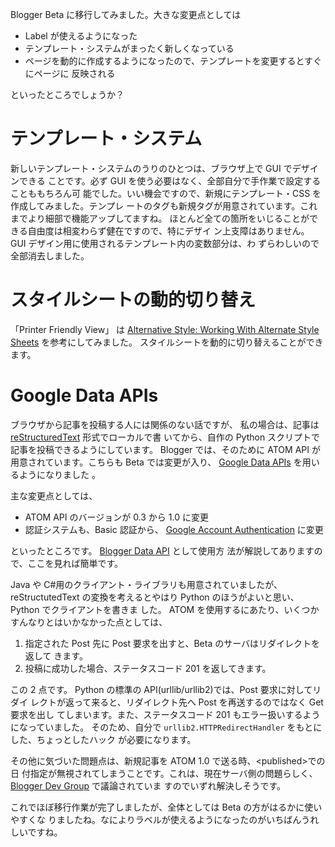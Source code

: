 <!--
title: Blogger Beta に移行
date: 2006-10-30
-->

Blogger Beta に移行してみました。大きな変更点としては

- Label が使えるようになった
- テンプレート・システムがまったく新しくなっている
- ページを動的に作成するようになったので、テンプレートを変更するとすぐにページに
  反映される

といったところでしょうか？

# テンプレート・システム

新しいテンプレート・システムのうりのひとつは、ブラウザ上で GUI でデザインできる
ことです。必ず GUI を使う必要はなく、全部自分で手作業で設定することももちろん可
能でした。いい機会ですので、新規にテンプレート・CSS を作成してみました。テンプレ
ートのタグも新規タグが用意されています。これまでより細部で機能アップしてますね。
ほとんど全ての箇所をいじることができる自由度は相変わらず健在ですので、特にデザイ
ン上支障はありません。 GUI デザイン用に使用されるテンプレート内の変数部分は、わ
ずらわしいので全部消去しました。

# スタイルシートの動的切り替え

「Printer Friendly View」 は
[Alternative Style: Working With Alternate Style Sheets](http://alistapart.com/stories/alternate/)
を参考にしてみました。 スタイルシートを動的に切り替えることができます。

# Google Data APIs

ブラウザから記事を投稿する人には関係のない話ですが、 私の場合は、記事は
[reStructuredText](http://docutils.sourceforge.net/rst.html) 形式でローカルで書
いてから、自作の Python スクリプトで記事を投稿できるようにしています。 Blogger
では、そのために ATOM API が用意されています。こちらも Beta では変更が入り、
[Google Data APIs](http://code.google.com/apis/gdata/) を用いるようになりました
。

主な変更点としては、

- ATOM API のバージョンが 0.3 から 1.0 に変更
- 認証システムも、Basic 認証から、
  [Google Account Authentication](http://code.google.com/apis/accounts/Authentication.html)
  に変更

といったところです。
[Blogger Data API](http://code.google.com/apis/gdata/blogger.html) として使用方
法が解説してありますので、ここを見れば簡単です。

Java や C\#用のクライアント・ライブラリも用意されていましたが、 reStructutedText
の変換を考えるとやはり Python のほうがよいと思い、 Python でクライアントを書きま
した。 ATOM を使用するにあたり、いくつかすんなりとはいかなかった点としては、

1.  指定された Post 先に Post 要求を出すと、Beta のサーバはリダイレクトを返して
    きます。
2.  投稿に成功した場合、ステータスコード 201 を返してきます。

この 2 点です。 Python の標準の API(urllib/urllib2)では、Post 要求に対してリダイ
レクトが返って来ると、リダイレクト先へ Post を再送するのではなく Get 要求を出し
てしまいます。また、ステータスコード 201 もエラー扱いするようになっていました。
そのため、自分で `urllib2.HTTPRedirectHandler` をもとにした、ちょっとしたハック
が必要になります。

その他に気づいた問題点は、新規記事を ATOM 1.0 で送る時、&lt;published&gt;での日
付指定が無視されてしまうことです。これは、現在サーバ側の問題らしく、
[Blogger Dev Group](http://groups.google.com/group/bloggerDev/) で議論されていま
すのでいずれ解決しそうです。

これでほぼ移行作業が完了しましたが、全体としては Beta の方がはるかに使いやすくな
りましたね。なによりラベルが使えるようになったのがいちばんうれしいですね。

